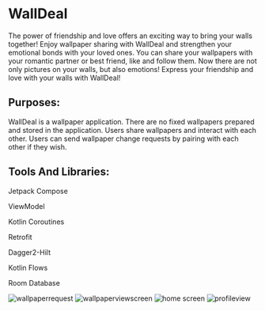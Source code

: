# WallDeal
<p>The power of friendship and love offers an exciting way to bring your walls together! Enjoy wallpaper sharing with WallDeal and strengthen your emotional bonds with your loved ones. You can share your wallpapers with your romantic partner or best friend, like and follow them. Now there are not only pictures on your walls, but also emotions! Express your friendship and love with your walls with WallDeal!</p>

## Purposes:
<p>WallDeal is a wallpaper application. There are no fixed wallpapers prepared and stored in the application. Users share wallpapers and interact with each other. Users can send wallpaper change requests by pairing with each other if they wish.</p>

## Tools And Libraries: 
<p>Jetpack Compose</p>
<p>ViewModel</p>
<p>Kotlin Coroutines </p>
<p>Retrofit</p>
<p>Dagger2-Hilt</p>
<p>Kotlin Flows</p>
<p>Room Database</p>

![wallpaperrequest](https://github.com/coola37/WallDeal/assets/110453767/ee46cf99-0f45-47db-979a-ddb579dc03e0)
![wallpaperviewscreen](https://github.com/coola37/WallDeal/assets/110453767/34fd138c-6c49-4b84-ab06-d232ba316814)
![home screen](https://github.com/coola37/WallDeal/assets/110453767/d0ed6b3f-a8f7-461f-841c-02ea53dc5f72)
![profileview](https://github.com/coola37/WallDeal/assets/110453767/cc314036-82bc-4f4f-bac8-b44db4327ac9)
